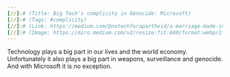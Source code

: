 ```yaml
---
[//]:# (Title: Big Tech's complicity in Genocide: Microsoft)
[//]:# (Tags: #complicity)
[//]:# (Link: https://medium.com/@notechforapartheid/a-marriage-made-in-hell-an-introduction-to-microsofts-complicity-in-apartheid-and-genocide-d7dfad65a196)
[//]:# (Image: https://miro.medium.com/v2/resize:fit:640/format:webp/1*MSDaj8L_63UV1vcdN6lMew.png)
---
```

Technology plays a big part in our lives and the world economy. Unfortunately it also plays a big part in weapons, surveillance and genocide. And with Microsoft it is no exception.